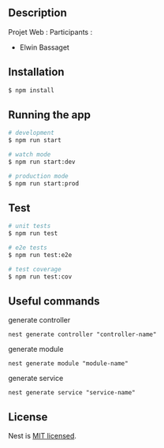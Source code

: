 ## Description

Projet Web : Participants :
- Elwin Bassaget

## Installation

```bash
$ npm install
```

## Running the app

```bash
# development
$ npm run start

# watch mode
$ npm run start:dev

# production mode
$ npm run start:prod
```

## Test

```bash
# unit tests
$ npm run test

# e2e tests
$ npm run test:e2e

# test coverage
$ npm run test:cov
```

## Useful commands
generate controller
```
nest generate controller "controller-name" 
```
generate module
```
nest generate module "module-name"
```
generate service
```
nest generate service "service-name"
```

## License

Nest is [MIT licensed](LICENSE).

